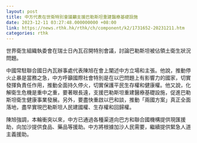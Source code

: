 ```yaml
---
layout: post
title: 中方代表在世衛特別會議籲支援巴勒斯坦重建醫療基礎設施
date: 2023-12-11 03:27:48.000000000 +08:00
link: https://news.rthk.hk/rthk/ch/component/k2/1731652-20231211.htm
categories: rthk
---
```


世界衛生組織執委會在瑞士日內瓦召開特別會議，討論巴勒斯坦被佔領土衛生狀況問題。

中國常駐聯合國日內瓦辦事處代表陳旭在會上闡述中方立場和主張。他說，推動停火止暴是當務之急，中方呼籲國際社會特別是在以巴問題上有影響力的國家，切實發揮負責任作用，推動全面持久停火，切實保護平民生存權和健康權。他又說，化解衛生危機是重中之重，要著眼長遠，支援巴勒斯坦重建醫療基礎設施，促進巴勒斯坦衛生健康事業發展。另外，要盡快重啟以巴和談，推動「兩國方案」真正全面落地，盡早實現巴勒斯坦人民建國權、生存權和回歸權。

陳旭強調，本輪衝突以來，中方已通過各種渠道向巴方和聯合國機構提供現匯援助，向加沙提供食品、藥品等援助。中方將根據加沙人民需要，繼續提供緊急人道主義援助。
